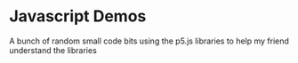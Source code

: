 # Javascript Demos
A bunch of random small code bits using the p5.js libraries to help my friend understand the libraries
